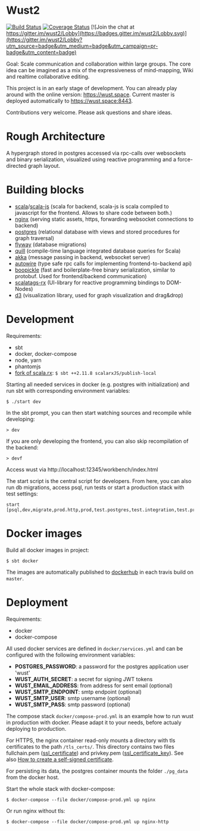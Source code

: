 # Wust2
[![Build Status](https://travis-ci.org/woost/wust2.svg?branch=master)](https://travis-ci.org/woost/wust2)
[![Coverage Status](https://coveralls.io/repos/github/woost/wust2/badge.svg)](https://coveralls.io/github/woost/wust2)
[![Join the chat at https://gitter.im/wust2/Lobby](https://badges.gitter.im/wust2/Lobby.svg)](https://gitter.im/wust2/Lobby?utm_source=badge&utm_medium=badge&utm_campaign=pr-badge&utm_content=badge)

Goal: Scale communication and collaboration within large groups.
The core idea can be imagined as a mix of the expressiveness of mind-mapping, Wiki and realtime collaborative editing.

This project is in an early stage of development. You can already play around with the online version: https://wust.space. Current master is deployed automatically to https://wust.space:8443.

Contributions very welcome. Please ask questions and share ideas.

# Rough Architecture
A hypergraph stored in postgres accessed via rpc-calls over websockets and binary serialization, visualized using reactive programming and a force-directed graph layout.

# Building blocks
* [scala](https://github.com/scala/scala)/[scala-js](https://github.com/scala-js/scala-js) (scala for backend, scala-js is scala compiled to javascript for the frontend. Allows to share code between both.)
* [nginx](https://github.com/nginx/nginx) (serving static assets, https, forwarding websocket connections to backend)
* [postgres](https://github.com/postgres/postgres) (relational database with views and stored procedures for graph traversal)
* [flyway](https://github.com/flyway/flyway) (database migrations)
* [quill](https://github.com/getquill/quill) (compile-time language integrated database queries for Scala)
* [akka](https://github.com/akka/akka) (message passing in backend, websocket server)
* [autowire](https://github.com/lihaoyi/autowire) (type safe rpc calls for implementing frontend-to-backend api)
* [boopickle](https://github.com/suzaku-io/boopickle) (fast and boilerplate-free binary serialization, similar to protobuf. Used for frontend/backend communication)
* [scalatags-rx](https://github.com/rtimush/scalatags-rx) (UI-library for reactive programming bindings to DOM-Nodes)
* [d3](https://github.com/d3/d3) (visualization library, used for graph visualization and drag&drop)

# Development
Requirements:
* sbt
* docker, docker-compose
* node, yarn
* phantomjs
* [fork of scala.rx](https://github.com/fdietze/scala.rx): `$ sbt ++2.11.8 scalarxJS/publish-local`

Starting all needed services in docker (e.g. postgres with initialization) and run sbt with corresponding environment variables:
```
$ ./start dev
```

In the sbt prompt, you can then start watching sources and recompile while developing:
```
> dev
```

If you are only developing the frontend, you can also skip recompilation of the backend:
```
> devf
```

Access wust via http://localhost:12345/workbench/index.html

The start script is the central script for developers.
From here, you can also run db migrations, access psql, run tests or start a production stack with test settings:
```
start [psql,dev,migrate,prod.http,prod,test.postgres,test.integration,test.prod.http,test.prod]
```


# Docker images
Build all docker images in project:
```
$ sbt docker
```

The images are automatically published to [dockerhub](https://hub.docker.com/r/woost/) in each travis build on `master`.

# Deployment
Requirements:
* docker
* docker-compose

All used docker services are defined in `docker/services.yml` and can be configured with the following environment variables:
* **POSTGRES_PASSWORD**: a password for the postgres application user 'wust'
* **WUST_AUTH_SECRET**: a secret for signing JWT tokens
* **WUST_EMAIL_ADDRESS**: from address for sent email (optional)
* **WUST_SMTP_ENDPOINT**: smtp endpoint (optional)
* **WUST_SMTP_USER**: smtp username (optional)
* **WUST_SMTP_PASS**: smtp password (optional)

The compose stack `docker/compose-prod.yml` is an example how to run wust in production with docker. Please adapt it to your needs, before actualy deploying to production.

For HTTPS, the nginx container read-only mounts a directory with tls certificates to the path `/tls_certs/`. This directory contains two files fullchain.pem ([ssl_certificate](https://nginx.org/en/docs/http/ngx_http_ssl_module.html#ssl_certificate)) and privkey.pem ([ssl_certificate_key](https://nginx.org/en/docs/http/ngx_http_ssl_module.html#ssl_certificate_key)). See also [How to create a self-signed certificate](https://stackoverflow.com/questions/10175812/how-to-create-a-self-signed-certificate-with-openssl).

For persisting its data, the postgres container mounts the folder `./pg_data` from the docker host.

Start the whole stack with docker-compose:
```
$ docker-compose --file docker/compose-prod.yml up nginx
```

Or run nginx without tls:
```
$ docker-compose --file docker/compose-prod.yml up nginx-http
```
